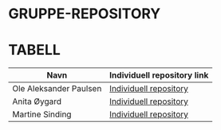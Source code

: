 # GRUPPE-REPOSITORY
# TABELL
| Navn                   | Individuell repository link |
|------------------------|-----------------------------|
| Ole Aleksander Paulsen | [Individuell repository](https://github.com/OlePaulsen/IND-REPOSITORY) |
| Anita Øygard           | [Individuell repository](https://github.com/anitaoygard/ind-repository) |
| Martine Sinding        | [Individuell repository](https://github.com/MartineSinding/IND-REPOSITORY) |
